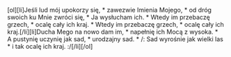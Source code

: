 [ol][li]Jeśli lud mój upokorzy się, * zawezwie Imienia Mojego, * od dróg swoich ku Mnie zwróci się, * Ja wysłucham ich. * Wtedy im przebaczę grzech, * ocalę cały ich kraj. * Wtedy im przebaczę grzech, * ocalę cały ich kraj.[/li][li]Ducha Mego na nowo dam im, * napełnię ich Mocą z wysoka. * A pustynię uczynię jak sad, * urodzajny sad. * /: Sad wyrośnie jak wielki las * i tak ocalę ich kraj. :/[/li][/ol]